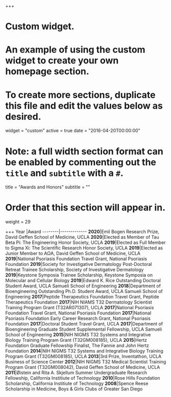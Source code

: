 +++
# Custom widget.
# An example of using the custom widget to create your own homepage section.
# To create more sections, duplicate this file and edit the values below as desired.
widget = "custom"
active = true
date = "2016-04-20T00:00:00"

# Note: a full width section format can be enabled by commenting out the `title` and `subtitle` with a `#`.
title = "Awards and Honors"
subtitle = ""

# Order that this section will appear in.
weight = 29

+++
Year	|Award
--------|-------------
**2020**|Emil Bogen Research Prize, David Geffen School of Medicine, UCLA
**2020**|Elected as Member of Tau Beta Pi: The Engineering Honor Society, UCLA
**2019**|Elected as Full Member to Sigma Xi: The Scientific Research Honor Society, UCLA
**2019**|Elected as Junior Member to AΩA, David Geffen School of Medicine, UCLA
**2019**|National Psoriasis Foundation Travel Grant, National Psoriasis Foundation
**2019**|Society for Investigative Dermatology Post-Doctoral Retreat Trainee Scholarship, Society of Investigative Dermatology
**2019**|Keystone Symposia Trainee Scholarship, Keystone Symposia on Molecular and Cellular Biology
**2019**|Edward K. Rice Outstanding Doctoral Student Award, UCLA Samueli School of Engineering
**2018**|Department of Bioengineering Outstanding Ph.D. Student Award, UCLA Samueli School of Engineering
**2017**|Peptide Therapeutics Foundation Travel Grant, Peptide Therapeutics Foundation
**2017**|NIH NIAMS T32 Dermatology Scientist Training Program Grant (T32AR071307), UCLA
**2017**|National Psoriasis Foundation Travel Grant, National Psoriasis Foundation
**2017**|National Psoriasis Foundation Early Career Research Grant, National Psoriasis Foundation
**2017**|Doctoral Student Travel Grant, UCLA
**2017**|Department of Bioengineering Graduate Student Supplemental Fellowship, UCLA Samueli School of Engineering
**2015**|NIH NIGMS T32 Systems and Integrative Biology Training Program Grant (T32GM008185), UCLA
**2015**|Hertz Foundation Graduate Fellowship Finalist, The Fannie and John Hertz Foundation
**2014**|NIH NIGMS T32 Systems and Integrative Biology Training Program Grant (T32GM008185), UCLA
**2013**|3rd Prize, Inventathon, UCLA Business of Science Center
**2012**|NIH NIGMS T32 Medical Scientist Training Program Grant (T32GM008042), David Geffen School of Medicine, UCLA
**2011**|Øistein and Rita A. Skjellum Summer Undergraduate Research Fellowship, California Institiute of Technology
**2010**|Rose Hills Foundation Scholarship, California Institiute of Technology
**2008**|Spence Reese Scholarship in Medicine, Boys & Girls Clubs of Greater San Diego
